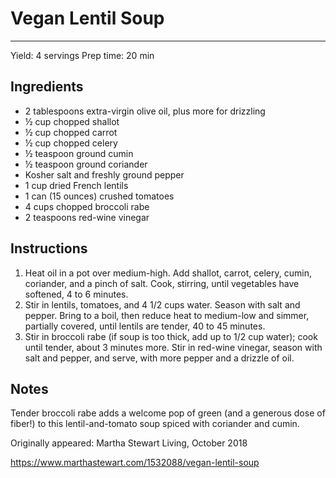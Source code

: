 # Vegan Lentil Soup
---
Yield: 4 servings
Prep time: 20 min

## Ingredients
- 2 tablespoons extra-virgin olive oil, plus more for drizzling
- ½ cup chopped shallot
- ½ cup chopped carrot
- ½ cup chopped celery
- ½ teaspoon ground cumin
- ½ teaspoon ground coriander
- Kosher salt and freshly ground pepper
- 1 cup dried French lentils
- 1 can (15 ounces) crushed tomatoes
- 4 cups chopped broccoli rabe
- 2 teaspoons red-wine vinegar

## Instructions
1. Heat oil in a pot over medium-high. Add shallot, carrot, celery, cumin, coriander, and a pinch of salt. Cook, stirring, until vegetables have softened, 4 to 6 minutes.
2. Stir in lentils, tomatoes, and 4 1/2 cups water. Season with salt and pepper. Bring to a boil, then reduce heat to medium-low and simmer, partially covered, until lentils are tender, 40 to 45 minutes.
3. Stir in broccoli rabe (if soup is too thick, add up to 1/2 cup water); cook until tender, about 3 minutes more. Stir in red-wine vinegar, season with salt and pepper, and serve, with more pepper and a drizzle of oil.

## Notes
Tender broccoli rabe adds a welcome pop of green (and a generous dose of fiber!) to this lentil-and-tomato soup spiced with coriander and cumin.

Originally appeared: Martha Stewart Living, October 2018

https://www.marthastewart.com/1532088/vegan-lentil-soup
